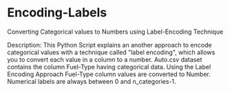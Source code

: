 # Encoding-Labels
Converting Categorical values to Numbers using Label-Encoding Technique

Description:
This Python Script explains an another approach to encode categorical values with a technique called "label encoding", which allows you to convert each value in a column to a number.
Auto.csv dataset contains the column Fuel-Type having categorical data. Using the Label Encoding Approach Fuel-Type column values are converted to Number. Numerical labels are always between 0 and n_categories-1.
